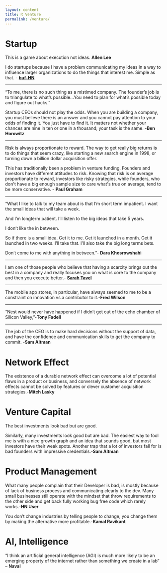 ```yaml
---
layout: content
title: ☈ Venture
permalink: /venture/
---
```




# Startup

This is a game about execution not ideas. **Allen Lee**

I do startups because I have a problem communicating my ideas in a way to influence larger organizations to do the things that interest me. Simple as that. - **[buf-HN](https://news.ycombinator.com/user?id=buf)**

---

“To me, there is no such thing as a mistimed company. The founder’s job is to triangulate to what’s possible…You need to plan for what’s possible today and figure out hacks.”


Startup CEOs should not play the odds. When you are building a company, you must believe there is an answer and you cannot pay attention to your odds of finding it. You just have to find it. It matters not whether your chances are nine in ten or one in a thousand; your task is the same. -**Ben Horowitz**

---

Risk is always proportionate to reward. The way to get really big returns is to do things that seem crazy, like starting a new search engine in 1998, or turning down a billion dollar acquisition offer.

This has traditionally been a problem in venture funding. Founders and investors have different attitudes to risk. Knowing that risk is on average proportionate to reward, investors like risky strategies, while founders, who don't have a big enough sample size to care what's true on average, tend to be more conservative. - **Paul Graham**

---


“What I like to talk to my team about is that I’m short term impatient. I want the small ideas that will take a week.

And I’m longterm patient. I’ll listen to the big ideas that take 5 years.

I don’t like the in between.

So if there is a small idea. Get it to me. Get it launched in a month. Get it launched in two weeks. I’ll take that. I’ll also take the big long terms bets.

Don’t come to me with anything in between.”- **Dara Khosrowshahi**


---

I am one of those people who believe that having a scarcity brings out the best in a company and really focuses you on what is core to the company and then you execute better.- **[Sarah Tavel](https://www.recode.net/2018/2/22/17042584/transcript-benchmark-partner-sarah-tavel-venture-capital-recode-decode)**


---

The mobile app stores, in particular, have always seemed to me to be a constraint on innovation vs a contributor to it.-**Fred Wilson**


---

“Nest would never have happened if I didn’t get out of the echo chamber of Silicon Valley,”-**Tony Fadell**

---

The job of the CEO is to make hard decisions without the support of data, and have the confidence and communication skills to get the company to commit. -**Sam Altman**



# Network Effect

The existence of a durable network effect can overcome a lot of potential flaws in a product or business, and conversely the absence of network effects cannot be solved by features or clever customer acquisition strategies.-**Mitch Lasky**


# Venture Capital

The best investments look bad but are good.

Similarly, many investments look good but are bad. The easiest way to fool me is with a nice growth graph and an idea that sounds good, but most investors have their weak spots. Another trap that a lot of investors fall for is bad founders with impressive credentials.-**Sam Altman**




# Product Management 

What many people complain that their Developer is bad, is mostly because of lack of business process and communicating clearly to the dev. Many small businesses still operate with the mindset that throw requirements to the other side and get back fully working bug free code which rarely works.-**HN User**


You don’t change industries by telling people to change, you change them by making the alternative more profitable.-**Kamal Ravikant**




# AI, Intelligence

“I think an artificial general intelligence (AGI) is much more likely to be an emerging property of the internet rather than something we create in a lab”  – **Naval**

